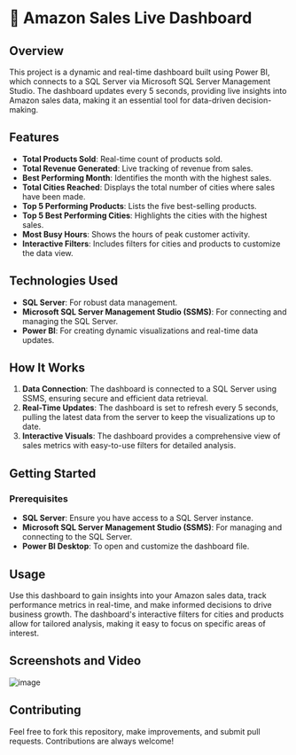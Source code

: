 # 🛒 Amazon Sales Live Dashboard

## Overview
This project is a dynamic and real-time dashboard built using Power BI, which connects to a SQL Server via Microsoft SQL Server Management Studio. 
The dashboard updates every 5 seconds, providing live insights into Amazon sales data, making it an essential tool for data-driven decision-making.

## Features
- **Total Products Sold**: Real-time count of products sold.
- **Total Revenue Generated**: Live tracking of revenue from sales.
- **Best Performing Month**: Identifies the month with the highest sales.
- **Total Cities Reached**: Displays the total number of cities where sales have been made.
- **Top 5 Performing Products**: Lists the five best-selling products.
- **Top 5 Best Performing Cities**: Highlights the cities with the highest sales.
- **Most Busy Hours**: Shows the hours of peak customer activity.
- **Interactive Filters**: Includes filters for cities and products to customize the data view.

## Technologies Used
- **SQL Server**: For robust data management.
- **Microsoft SQL Server Management Studio (SSMS)**: For connecting and managing the SQL Server.
- **Power BI**: For creating dynamic visualizations and real-time data updates.

## How It Works
1. **Data Connection**: The dashboard is connected to a SQL Server using SSMS, ensuring secure and efficient data retrieval.
2. **Real-Time Updates**: The dashboard is set to refresh every 5 seconds, pulling the latest data from the server to keep the visualizations up to date.
3. **Interactive Visuals**: The dashboard provides a comprehensive view of sales metrics with easy-to-use filters for detailed analysis.

## Getting Started
### Prerequisites
- **SQL Server**: Ensure you have access to a SQL Server instance.
- **Microsoft SQL Server Management Studio (SSMS)**: For managing and connecting to the SQL Server.
- **Power BI Desktop**: To open and customize the dashboard file.

## Usage
Use this dashboard to gain insights into your Amazon sales data, track performance metrics in real-time, and make informed decisions to drive business growth. 
The dashboard's interactive filters for cities and products allow for tailored analysis, making it easy to focus on specific areas of interest.

## Screenshots and Video
![image](https://github.com/user-attachments/assets/c0071b33-58cd-4dee-adbf-af5ef34a8795)



## Contributing
Feel free to fork this repository, make improvements, and submit pull requests. Contributions are always welcome!



